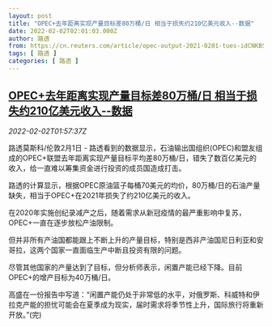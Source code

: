 ```yaml
---
layout: post
title: "OPEC+去年距离实现产量目标差80万桶/日 相当于损失约210亿美元收入--数据"
date: 2022-02-02T02:01:03.000Z
author: 路透
from: https://cn.reuters.com/article/opec-output-2021-0201-tues-idCNKBS2K7034
tags: [ 路透 ]
categories: [ 路透 ]
---
```

<!--1643767263000-->
[OPEC+去年距离实现产量目标差80万桶/日 相当于损失约210亿美元收入--数据](https://cn.reuters.com/article/opec-output-2021-0201-tues-idCNKBS2K7034)
------

<div>
<div><i>2022-02-02T01:57:37Z</i></div><p>路透莫斯科/伦敦2月1日 - 路透看到的数据显示，石油输出国组织(OPEC)和盟友组成的OPEC+联盟去年距离实现产量目标平均差80万桶/日，错失了数百亿美元的收入，给一直难以筹集资金进行投资的成员国造成打击。</p><p>路透的计算显示，根据OPEC原油篮子每桶70美元的均价，80万桶/日的石油产量缺失，相当于OPEC+在2021年损失了约210亿美元的收入。</p><p>在2020年实施创纪录减产之后，随着需求从新冠疫情的最严重影响中复苏，OPEC+一直在逐步放松产油限制。</p><p>但并非所有产油国都能跟上不断上升的产量目标，特别是西非产油国尼日利亚和安哥拉，这两个国家一直面临生产中断且投资有限的问题。</p><p>尽管其他国家的产量达到了目标，但分析师表示，闲置产能已经下降。目前OPEC+的增产目标为40万桶/日。</p><p>高盛在一份报告中写道：“闲置产能仍处于非常低的水平，对俄罗斯、科威特和伊拉克产能的担忧可能会在夏季成为现实，届时需求将季节性上升，国际旅行将重新开放。”(完)</p>
</div>
